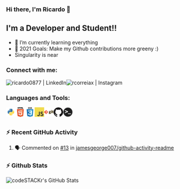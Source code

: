### Hi there, I'm Ricardo 👋

## I'm a Developer and Student!!

- 🌱 I’m currently learning everything
- 🥅 2021 Goals: Make my Github contributions more greeny :)
- Singularity is near

### Connect with me:

[<img align="left" alt="ricardo0877 | LinkedIn" src="https://img.shields.io/badge/-LinkedIn-0077B5?style=for-the-badge&logo=LinkedIn&logoColor=white" />][linkedin]
[<img align="left" alt="rcorreiax | Instagram" src="https://img.shields.io/badge/Instagram%20-%23E4405F.svg?&style=for-the-badge&logo=Instagram&logoColor=white" />][instagram]

<br />

### Languages and Tools:

<img align="left" alt="Python" width="26px" src="https://raw.githubusercontent.com/github/explore/80688e429a7d4ef2fca1e82350fe8e3517d3494d/topics/python/python.png" />
<img align="left" alt="HTML5" width="26px" src="https://raw.githubusercontent.com/github/explore/80688e429a7d4ef2fca1e82350fe8e3517d3494d/topics/html/html.png" />
<img align="left" alt="CSS3" width="26px" src="https://raw.githubusercontent.com/github/explore/80688e429a7d4ef2fca1e82350fe8e3517d3494d/topics/css/css.png" />
<img align="left" alt="JavaScript" width="26px" src="https://raw.githubusercontent.com/github/explore/80688e429a7d4ef2fca1e82350fe8e3517d3494d/topics/javascript/javascript.png" />
<img align="left" alt="Git" width="26px" src="https://raw.githubusercontent.com/github/explore/80688e429a7d4ef2fca1e82350fe8e3517d3494d/topics/git/git.png" />
<img align="left" alt="GitHub" width="26px" src="https://raw.githubusercontent.com/github/explore/78df643247d429f6cc873026c0622819ad797942/topics/github/github.png" />
<img align="left" alt="Terminal" width="26px" src="https://raw.githubusercontent.com/github/explore/80688e429a7d4ef2fca1e82350fe8e3517d3494d/topics/terminal/terminal.png" />

<br />
<br />

### :zap: Recent GitHub Activity

<!--START_SECTION:activity-->
1. 🗣 Commented on [#13](https://github.com/jamesgeorge007/github-activity-readme/issues/13) in [jamesgeorge007/github-activity-readme](https://github.com/jamesgeorge007/github-activity-readme)
<!--END_SECTION:activity-->

### :zap: Github Stats
<img align="left" alt="codeSTACKr's GitHub Stats" src="https://github-readme-stats.codestackr.vercel.app/api?username=ricardo0877&show_icons=true&hide_border=true" />

<br>

[instagram]: https://instagram.com/rcorreiax
[linkedin]: https://www.linkedin.com/in/ricardo0877/
